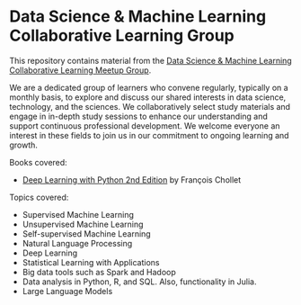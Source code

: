 # Data Science & Machine Learning Collaborative Learning Group

This repository contains material from the [Data Science & Machine Learning Collaborative Learning Meetup Group](https://www.meetup.com/Data-Science-Machine-Learing-Collaborative-Learning-Group/).

We are a dedicated group of learners who convene regularly, typically on a monthly basis, to explore and discuss our shared interests in data science, technology, and the sciences. We collaboratively select study materials and engage in in-depth study sessions to enhance our understanding and support continuous professional development. We welcome everyone an interest in these fields to join us in our commitment to ongoing learning and growth.

Books covered:
* [Deep Learning with Python 2nd Edition](https://www.manning.com/books/deep-learning-with-python) by François Chollet

Topics covered:
* Supervised Machine Learning
* Unsupervised Machine Learning
* Self-supervised Machine Learning
* Natural Language Processing
* Deep Learning
* Statistical Learning with Applications
* Big data tools such as Spark and Hadoop
* Data analysis in Python, R, and SQL. Also, functionality in Julia.
* Large Language Models
